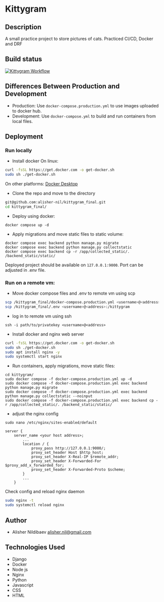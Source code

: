 # Kittygram
## Description
A small practice project to store pictures of cats.
Practiced CI/CD, Docker and DRF
## Build status
[![Kittygram Workflow](https://github.com/alisher-nil/kittygram_final/actions/workflows/main.yml/badge.svg?branch=main&event=push)](https://github.com/alisher-nil/kittygram_final/actions/workflows/main.yml)
## Differences Between Production and Development
- Production:
  Use `docker-compose.production.yml` to use images uploaded to docker hub.
- Development:
  Use `docker-compose.yml` to build and run containers from local files.
## Deployment

### Run locally
- Install docker
On linux:
```bash
curl -fsSL https://get.docker.com -o get-docker.sh
sudo sh ./get-docker.sh
```
On other platforms:
[Docker Desktop](https://www.docker.com/products/docker-desktop/)
- Clone the repo and move to the directory
```bash
git@github.com:alisher-nil/kittygram_final.git
cd kittygram_final/
```
- Deploy using docker:
```
docker compose up -d
```
- Apply migrations and move static files to static volume:
```
docker compose exec backend python manage.py migrate
docker compose exec backend python manage.py collectstatic
docker compose exec backend cp -r /app/collected_static/. /backend_static/static/
```
Deployed project should be available on `127.0.0.1:9000`. Port can be adjusted in .env file.
### Run on a remote vm:
- Move docker compose files and .env to remote vm using scp
```bash
scp /kittygram_final/docker-compose.production.yml <username>@<address>:/kittygram
scp /kittygram_final/.env <username>@<address>:/kittygram
```
- log in to remote vm using ssh
```
ssh -i path/to/privatekey <username>@<address>
```
- Install docker and nginx web server
```bash
curl -fsSL https://get.docker.com -o get-docker.sh
sudo sh ./get-docker.sh
sudo apt install nginx -y
sudo systemctl start nginx
```
- Run containers, apply migrations, move static files:
```
cd kittygram/
sudo docker compose -f docker-compose.production.yml up -d
sudo docker compose -f docker-compose.production.yml exec backend python manage.py migrate
sudo docker compose -f docker-compose.production.yml exec backend python manage.py collectstatic --noinput
sudo docker compose -f docker-compose.production.yml exec backend cp -r /app/collected_static/. /backend_static/static/
```
- adjust the nginx config
```
sudo nano /etc/nginx/sites-enabled/default
```

```properties
server {
    server_name <your host address>;
        ...
        location / {
            proxy_pass http://127.0.0.1:9000/;
            proxy_set_header Host $http_host;
            proxy_set_header X-Real-IP $remote_addr;
            proxy_set_header X-Forwarded-For $proxy_add_x_forwarded_for;
            proxy_set_header X-Forwarded-Proto $scheme;
        }
        ...
    }
```
Check config and reload nginx daemon
```bash
sudo nginx -t
sudo systemctl reload nginx
```
## Author
- Alisher Nildibaev alisher.nil@gmail.com

## Technologies Used
- Django
- Docker
- Node js
- Nginx
- Python
- Javascript
- CSS
- HTML
